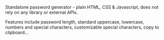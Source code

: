 Standalone password generator - plain HTML, CSS & Javascript, does not rely on any library or external APIs.

Features include password length, standard uppercase, lowercase, numbers and special characters, customizable special characters, copy to clipboard...

